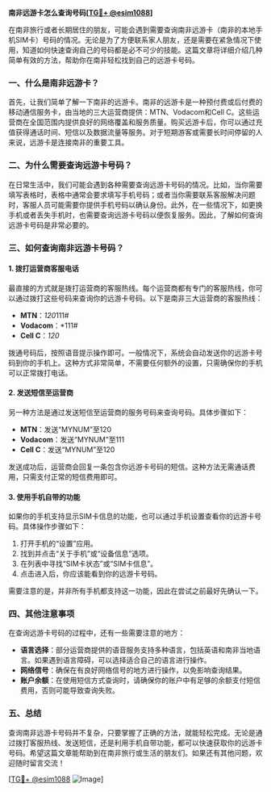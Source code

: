 **南非远游卡怎么查询号码[[TG💪+ @esim1088](https://t.me/s/esim1088)]**

在南非旅行或者长期居住的朋友，可能会遇到需要查询南非远游卡（南非的本地手机SIM卡）号码的情况。无论是为了方便联系家人朋友，还是需要在紧急情况下使用，知道如何快速查询自己的号码都是必不可少的技能。这篇文章将详细介绍几种简单有效的方法，帮助你在南非轻松找到自己的远游卡号码。

### 一、什么是南非远游卡？

首先，让我们简单了解一下南非的远游卡。南非的远游卡是一种预付费或后付费的移动通信服务卡，由当地的三大运营商提供：MTN、Vodacom和Cell C。这些运营商在全国范围内提供良好的网络覆盖和服务质量。购买远游卡后，你可以通过充值获得通话时间、短信以及数据流量等服务。对于短期游客或需要长时间停留的人来说，远游卡是连接南非的重要工具。

### 二、为什么需要查询远游卡号码？

在日常生活中，我们可能会遇到各种需要查询远游卡号码的情况。比如，当你需要填写表格时，表格中通常会要求填写手机号码；或者当你需要联系客服解决问题时，客服人员可能需要你提供手机号码以确认身份。此外，在一些情况下，如更换手机或者丢失手机时，也需要查询远游卡号码以便恢复服务。因此，了解如何查询远游卡号码是非常必要的。

### 三、如何查询南非远游卡号码？

#### 1. 拨打运营商客服电话

最直接的方式就是拨打运营商的客服热线。每个运营商都有专门的客服热线，你可以通过拨打这些号码来查询你的远游卡号码。以下是南非三大运营商的客服热线：

- **MTN**：*120*111#
- **Vodacom**：*111#
- **Cell C**：*120*

拨通号码后，按照语音提示操作即可。一般情况下，系统会自动发送你的远游卡号码到你的手机上。这种方式非常简单，不需要任何额外的设置，只需确保你的手机可以正常拨打电话。

#### 2. 发送短信至运营商

另一种方法是通过发送短信至运营商的服务号码来查询号码。具体步骤如下：

- **MTN**：发送“MYNUM”至120
- **Vodacom**：发送“MYNUM”至111
- **Cell C**：发送“MYNUM”至120

发送成功后，运营商会回复一条包含你远游卡号码的短信。这种方法无需通话费用，只需支付正常的短信费用即可。

#### 3. 使用手机自带的功能

如果你的手机支持显示SIM卡信息的功能，也可以通过手机设置查看你的远游卡号码。具体操作步骤如下：

1. 打开手机的“设置”应用。
2. 找到并点击“关于手机”或“设备信息”选项。
3. 在列表中寻找“SIM卡状态”或“SIM卡信息”。
4. 点击进入后，你应该能看到你的远游卡号码。

需要注意的是，并非所有手机都支持这一功能，因此在尝试之前最好先确认一下。

### 四、其他注意事项

在查询远游卡号码的过程中，还有一些需要注意的地方：

- **语言选择**：部分运营商提供的语音服务支持多种语言，包括英语和南非当地语言。如果遇到语言障碍，可以选择适合自己的语言进行操作。
- **网络信号**：确保在有良好网络信号的地方进行操作，以免影响查询结果。
- **账户余额**：在使用短信方式查询时，请确保你的账户中有足够的余额支付短信费用，否则可能导致查询失败。

### 五、总结

查询南非远游卡号码并不复杂，只要掌握了正确的方法，就能轻松完成。无论是通过拨打客服热线、发送短信，还是利用手机自带功能，都可以快速获取你的远游卡号码。希望这篇文章能帮助到在南非旅行或生活的朋友们。如果还有其他问题，欢迎随时留言交流！

[[TG💪+ @esim1088](https://t.me/s/esim1088) ![Image](https://i.postimg.cc/4NQfJmqS/Snipaste-2025-05-13-00-14-12.png)]